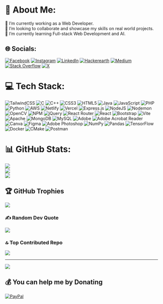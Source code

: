 # 💫 About Me:
🔭 I’m currently working as a Web Developer.<br>👯 I’m looking to collaborate and showcase my skills on real world projects.<br>🌱 I’m currently learning Full-stack Web Development and AI.<be>


## 🌐 Socials:
[![Facebook](https://img.shields.io/badge/Facebook-%231877F2.svg?logo=Facebook&logoColor=white)](https://facebook.com/100011987705730) [![Instagram](https://img.shields.io/badge/Instagram-%23E4405F.svg?logo=Instagram&logoColor=white)](https://instagram.com/nilesh_pathak_01) [![LinkedIn](https://img.shields.io/badge/LinkedIn-%230077B5.svg?logo=linkedin&logoColor=white)](https://linkedin.com/in/nilesh-pathak-686203229) [![Hackerearth](https://img.shields.io/badge/HackerEarth-%232C3454.svg?&style=for-the-badge&logo=HackerEarth&logoColor=Blue)](https://www.hackerearth.com/@nileshpathak226/)  [![Medium](https://img.shields.io/badge/Medium-12100E?logo=medium&logoColor=white)](https://medium.com/@nilesh810) [![Stack Overflow](https://img.shields.io/badge/-Stackoverflow-FE7A16?logo=stack-overflow&logoColor=white)](https://stackoverflow.com/users/24834312) [![X](https://img.shields.io/badge/X-black.svg?logo=X&logoColor=white)](https://x.com/Raj_hu_456) 

# 💻 Tech Stack:
![TailwindCSS](https://img.shields.io/badge/tailwindcss-%2338B2AC.svg?style=plastic&logo=tailwind-css&logoColor=white) ![C](https://img.shields.io/badge/c-%2300599C.svg?style=plastic&logo=c&logoColor=white) ![C++](https://img.shields.io/badge/c++-%2300599C.svg?style=plastic&logo=c%2B%2B&logoColor=white) ![CSS3](https://img.shields.io/badge/css3-%231572B6.svg?style=plastic&logo=css3&logoColor=white) ![HTML5](https://img.shields.io/badge/html5-%23E34F26.svg?style=plastic&logo=html5&logoColor=white) ![Java](https://img.shields.io/badge/java-%23ED8B00.svg?style=plastic&logo=openjdk&logoColor=white) ![JavaScript](https://img.shields.io/badge/javascript-%23323330.svg?style=plastic&logo=javascript&logoColor=%23F7DF1E) ![PHP](https://img.shields.io/badge/php-%23777BB4.svg?style=plastic&logo=php&logoColor=white) ![Python](https://img.shields.io/badge/python-3670A0?style=plastic&logo=python&logoColor=ffdd54) ![AWS](https://img.shields.io/badge/AWS-%23FF9900.svg?style=plastic&logo=amazon-aws&logoColor=white) ![Netlify](https://img.shields.io/badge/netlify-%23000000.svg?style=plastic&logo=netlify&logoColor=#00C7B7) ![Vercel](https://img.shields.io/badge/vercel-%23000000.svg?style=plastic&logo=vercel&logoColor=white) ![Express.js](https://img.shields.io/badge/express.js-%23404d59.svg?style=plastic&logo=express&logoColor=%2361DAFB) ![NodeJS](https://img.shields.io/badge/node.js-6DA55F?style=plastic&logo=node.js&logoColor=white) ![Nodemon](https://img.shields.io/badge/NODEMON-%23323330.svg?style=plastic&logo=nodemon&logoColor=%BBDEAD) ![OpenCV](https://img.shields.io/badge/opencv-%23white.svg?style=plastic&logo=opencv&logoColor=white) ![NPM](https://img.shields.io/badge/NPM-%23CB3837.svg?style=plastic&logo=npm&logoColor=white) ![jQuery](https://img.shields.io/badge/jquery-%230769AD.svg?style=plastic&logo=jquery&logoColor=white) ![React Router](https://img.shields.io/badge/React_Router-CA4245?style=plastic&logo=react-router&logoColor=white) ![React](https://img.shields.io/badge/react-%2320232a.svg?style=plastic&logo=react&logoColor=%2361DAFB) ![Bootstrap](https://img.shields.io/badge/bootstrap-%238511FA.svg?style=plastic&logo=bootstrap&logoColor=white) ![Vite](https://img.shields.io/badge/vite-%23646CFF.svg?style=plastic&logo=vite&logoColor=white) ![Apache](https://img.shields.io/badge/apache-%23D42029.svg?style=plastic&logo=apache&logoColor=white) ![MongoDB](https://img.shields.io/badge/MongoDB-%234ea94b.svg?style=plastic&logo=mongodb&logoColor=white) ![MySQL](https://img.shields.io/badge/mysql-%2300000f.svg?style=plastic&logo=mysql&logoColor=white) ![Adobe](https://img.shields.io/badge/adobe-%23FF0000.svg?style=plastic&logo=adobe&logoColor=white) ![Adobe Acrobat Reader](https://img.shields.io/badge/Adobe%20Acrobat%20Reader-EC1C24.svg?style=plastic&logo=Adobe%20Acrobat%20Reader&logoColor=white) ![Canva](https://img.shields.io/badge/Canva-%2300C4CC.svg?style=plastic&logo=Canva&logoColor=white) ![Figma](https://img.shields.io/badge/figma-%23F24E1E.svg?style=plastic&logo=figma&logoColor=white) ![Adobe Photoshop](https://img.shields.io/badge/adobe%20photoshop-%2331A8FF.svg?style=plastic&logo=adobe%20photoshop&logoColor=white) ![NumPy](https://img.shields.io/badge/numpy-%23013243.svg?style=plastic&logo=numpy&logoColor=white) ![Pandas](https://img.shields.io/badge/pandas-%23150458.svg?style=plastic&logo=pandas&logoColor=white) ![TensorFlow](https://img.shields.io/badge/TensorFlow-%23FF6F00.svg?style=plastic&logo=TensorFlow&logoColor=white) ![Docker](https://img.shields.io/badge/docker-%230db7ed.svg?style=plastic&logo=docker&logoColor=white) ![CMake](https://img.shields.io/badge/CMake-%23008FBA.svg?style=plastic&logo=cmake&logoColor=white) ![Postman](https://img.shields.io/badge/Postman-FF6C37?style=plastic&logo=postman&logoColor=white)
# 📊 GitHub Stats:
![](https://github-readme-stats.vercel.app/api?username=Nil810&theme=blueberry&hide_border=false&include_all_commits=false&count_private=false)<br/>
![](https://github-readme-streak-stats.herokuapp.com/?user=Nil810&theme=blueberry&hide_border=false)<br/>
![](https://github-readme-stats.vercel.app/api/top-langs/?username=Nil810&theme=blueberry&hide_border=false&include_all_commits=false&count_private=false&layout=compact)

## 🏆 GitHub Trophies
![](https://github-profile-trophy.vercel.app/?username=Nil810&theme=radical&no-frame=false&no-bg=true&margin-w=4)

### ✍️ Random Dev Quote
![](https://quotes-github-readme.vercel.app/api?type=horizontal&theme=radical)

### 🔝 Top Contributed Repo
![](https://github-contributor-stats.vercel.app/api?username=Nil810&limit=5&theme=dark&combine_all_yearly_contributions=true)

---
[![](https://visitcount.itsvg.in/api?id=Nil810&icon=0&color=0)](https://visitcount.itsvg.in)

  ## 💰 You can help me by Donating
  [![PayPal](https://img.shields.io/badge/PayPal-00457C?style=for-the-badge&logo=paypal&logoColor=white)](https://paypal.me/NileshPathak810) 

  
<!-- Proudly created with GPRM ( https://gprm.itsvg.in ) -->

<!--
**Nil810/Nil810** is a ✨ _special_ ✨ repository because its `README.md` (this file) appears on your GitHub profile.

Here are some ideas to get you started:

- 🔭 I’m currently working on ...
- 🌱 I’m currently learning ...
- 👯 I’m looking to collaborate on ...
- 🤔 I’m looking for help with ...
- 💬 Ask me about ...
- 📫 How to reach me: ...
- 😄 Pronouns: ...
- ⚡ Fun fact: ...
-->
